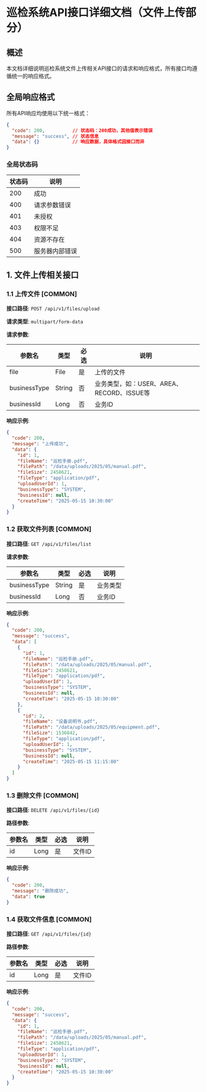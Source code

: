 # 巡检系统API接口详细文档（文件上传部分）

## 概述

本文档详细说明巡检系统文件上传相关API接口的请求和响应格式，所有接口均遵循统一的响应格式。

## 全局响应格式

所有API响应均使用以下统一格式：

```json
{
  "code": 200,          // 状态码：200成功，其他值表示错误
  "message": "success", // 状态信息
  "data": {}            // 响应数据，具体格式因接口而异
}
```

### 全局状态码

| 状态码 | 说明 |
|--------|------|
| 200 | 成功 |
| 400 | 请求参数错误 |
| 401 | 未授权 |
| 403 | 权限不足 |
| 404 | 资源不存在 |
| 500 | 服务器内部错误 |

## 1. 文件上传相关接口

### 1.1 上传文件 [COMMON]

**接口路径**: `POST /api/v1/files/upload`

**请求类型**: `multipart/form-data`

**请求参数**:

| 参数名 | 类型 | 必选 | 说明 |
|-------|------|------|------|
| file | File | 是 | 上传的文件 |
| businessType | String | 否 | 业务类型，如：USER、AREA、RECORD、ISSUE等 |
| businessId | Long | 否 | 业务ID |

**响应示例**:

```json
{
  "code": 200,
  "message": "上传成功",
  "data": {
    "id": 1,
    "fileName": "巡检手册.pdf",
    "filePath": "/data/uploads/2025/05/manual.pdf",
    "fileSize": 2458621,
    "fileType": "application/pdf",
    "uploadUserId": 1,
    "businessType": "SYSTEM",
    "businessId": null,
    "createTime": "2025-05-15 10:30:00"
  }
}
```

### 1.2 获取文件列表 [COMMON]

**接口路径**: `GET /api/v1/files/list`

**请求参数**:

| 参数名 | 类型 | 必选 | 说明 |
|-------|------|------|------|
| businessType | String | 是 | 业务类型 |
| businessId | Long | 否 | 业务ID |

**响应示例**:

```json
{
  "code": 200,
  "message": "success",
  "data": [
    {
      "id": 1,
      "fileName": "巡检手册.pdf",
      "filePath": "/data/uploads/2025/05/manual.pdf",
      "fileSize": 2458621,
      "fileType": "application/pdf",
      "uploadUserId": 1,
      "businessType": "SYSTEM",
      "businessId": null,
      "createTime": "2025-05-15 10:30:00"
    },
    {
      "id": 2,
      "fileName": "设备说明书.pdf",
      "filePath": "/data/uploads/2025/05/equipment.pdf",
      "fileSize": 1536842,
      "fileType": "application/pdf",
      "uploadUserId": 1,
      "businessType": "SYSTEM",
      "businessId": null,
      "createTime": "2025-05-15 11:15:00"
    }
  ]
}
```

### 1.3 删除文件 [COMMON]

**接口路径**: `DELETE /api/v1/files/{id}`

**路径参数**:

| 参数名 | 类型 | 必选 | 说明 |
|-------|------|------|------|
| id | Long | 是 | 文件ID |

**响应示例**:

```json
{
  "code": 200,
  "message": "删除成功",
  "data": true
}
```

### 1.4 获取文件信息 [COMMON]

**接口路径**: `GET /api/v1/files/{id}`

**路径参数**:

| 参数名 | 类型 | 必选 | 说明 |
|-------|------|------|------|
| id | Long | 是 | 文件ID |

**响应示例**:

```json
{
  "code": 200,
  "message": "success",
  "data": {
    "id": 1,
    "fileName": "巡检手册.pdf",
    "filePath": "/data/uploads/2025/05/manual.pdf",
    "fileSize": 2458621,
    "fileType": "application/pdf",
    "uploadUserId": 1,
    "businessType": "SYSTEM",
    "businessId": null,
    "createTime": "2025-05-15 10:30:00"
  }
}
``` 